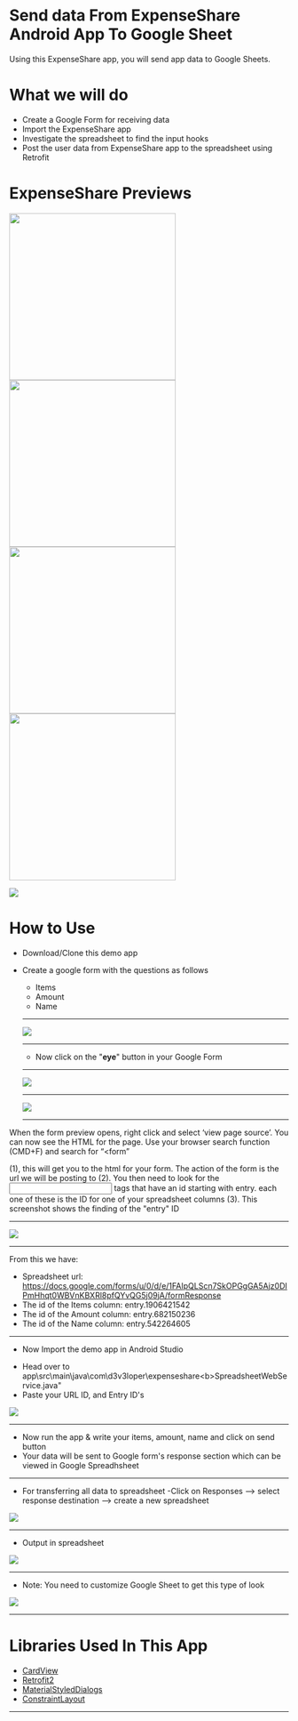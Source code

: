 # Send data From ExpenseShare Android App To Google Sheet

Using this ExpenseShare app, you will send app data to Google Sheets.

# What we will do
* Create a Google Form for receiving data
* Import the ExpenseShare app 
* Investigate the spreadsheet to find the input hooks
* Post the user data from ExpenseShare app to the spreadsheet using Retrofit

# ExpenseShare Previews

<img src="https://raw.githubusercontent.com/sahilsiddiqui/ExpenseShareScreenshots/master/1.png" width="300">        <img src="https://raw.githubusercontent.com/sahilsiddiqui/ExpenseShareScreenshots/master/2.png" width="300"> 
<img src="https://raw.githubusercontent.com/sahilsiddiqui/ExpenseShareScreenshots/master/3.png" width="300">         <img src="https://raw.githubusercontent.com/sahilsiddiqui/ExpenseShareScreenshots/master/4.png" width="300">


<img src="https://raw.githubusercontent.com/sahilsiddiqui/ExpenseShareScreenshots/master/5.png">



# How to Use

* Download/Clone this demo app
* Create a google form with the questions as follows

	- Items
  	- Amount
    - Name
    ------
    
    <img src="https://raw.githubusercontent.com/sahilsiddiqui/ExpenseShareScreenshots/master/6.png">
    
    ---
    - Now click on the "<b>eye</b>" button in your Google Form
    ---
 
     <img src="https://raw.githubusercontent.com/sahilsiddiqui/ExpenseShareScreenshots/master/7.png">
    
    ---
    
    
    <img src="https://raw.githubusercontent.com/sahilsiddiqui/ExpenseShareScreenshots/master/8.png">
        
    ---
    
When the form preview opens, right click and select ‘view page source’. You can now see the HTML for the page. Use your browser search function (CMD+F) and search for “<form”

(1), this will get you to the html for your form. The action of the form is the url we will be posting to 
(2). You then need to look for the <input> tags that have an id starting with entry. each one of these is the ID for one of your spreadsheet columns 
(3).
This screenshot shows the finding of the "entry" ID

---
 
 <img src="https://raw.githubusercontent.com/sahilsiddiqui/ExpenseShareScreenshots/master/9.png">
    
---

From this we have:

*  Spreadsheet url:
https://docs.google.com/forms/u/0/d/e/1FAIpQLScn7SkOPGgGA5Ajz0DIPmHhqt0WBVnKBXRl8pfQYvQG5j09jA/formResponse
* The id of the Items column: entry.1906421542  
* The id of the Amount column: entry.682150236
* The id of the Name column: entry.542264605

---

* Now Import the demo app in Android Studio
 - Head over to app\src\main\java\com\d3v3loper\expenseshare\<b>SpreadsheetWebService.java</b>"
 - Paste your URL ID, and Entry ID's
 
<img src="https://raw.githubusercontent.com/sahilsiddiqui/ExpenseShareScreenshots/master/android.png">

---
   
   * Now run the app & write your items, amount, name and click on send button
   * Your data will be sent to Google form's response section which can be viewed in Google Spreadhsheet
   
---

* For transferring all data to spreadsheet
  -Click on Responses --> select response destination --> create a new spreadsheet 
  
<img src="https://raw.githubusercontent.com/sahilsiddiqui/ExpenseShareScreenshots/master/10.png">

---




* Output in spreadsheet

 <img src="https://raw.githubusercontent.com/sahilsiddiqui/ExpenseShareScreenshots/master/11.png">

---



* Note: You need to customize Google Sheet to get this type of look

 <img src="https://raw.githubusercontent.com/sahilsiddiqui/ExpenseShareScreenshots/master/5.png">

---

# Libraries Used In This App

- [CardView](https://developer.android.com/reference/android/support/v7/widget/CardView.html)
- [Retrofit2](https://github.com/square/retrofit)
- [MaterialStyledDialogs](https://github.com/javiersantos/MaterialStyledDialogs)
- [ConstraintLayout](https://developer.android.com/reference/android/support/constraint/ConstraintLayout.html)


---





    
